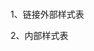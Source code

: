 
### <css>

1、链接外部样式表

<head><link rel = "stylesheet" type = "text/css" href = "FirstStyle.css"></head>

2、内部样式表
    
<head><style type = "color:red;margin-left:10px”><style></head>

3、字体属性

<font-family:”字体”>
<font-size:大小>
<font-style:样式的取值（normal：默认的正常字体；italic：斜体显示文字；oblique：中间状态偏斜体显示）>
<font-weight:字体粗细值（normal：正常粗细；bold：粗体；bolder：特粗体；lighter：特细体；number：100-900范围值）>
<font-variant:小写转大写（normal：正常显示；small-caps：字体较小）>
<font:字体复合属性（family、size、style...）>

4、颜色和背景属性
<color:十六进制颜色值>
<background-color:十六进制颜色值>
<background-image:url(图像地址)>
<background-repeat:是否平铺（no-repeat：不平铺；repeat：平铺；repeat-x:水平方向平铺；repeat-y：垂直方向平铺）>
<background-attachment:背景图像是随对象滚动还是固定不动（scroll：滚动；fixed：固定）>
<background-position:位置取值（x y）>
<background:背景复合属性>

5、段落属性
<word-spacing:单词间隔>
<letter-spacing:字符间隔>
<text-decoration:文字修饰(none：不修饰；underline：添加下划线；overline：添加上划线；line-through：添加删除线；blink：闪烁效果)>
<vertical-align:垂直对齐方式（baseline：默认垂直对齐方式；sub：文字的下标；super：文字的上标；top：垂直靠上对齐；text-top：使元素和上级元素向上对齐；middle：居中对齐；text-bottom：使元素和上级元素向下对齐）>
<text-transform:文本转换（none：原始值；capitalize：每个单词的第一个字母大写；uppercase：每个单词的所有字母大写；lowercase：每个单词的所有字母小写）>
<text-align:水平对齐方式（left：左对齐；right：右对齐；center：居中对齐；justify：两端对齐）>
<text-indent:文本缩进>
<line-height:文本行高>
<white-space:处理空白（normal：连续多个空格合并；pre：源代码中的空格和换行符被保留；nowrap：强制在同一行显示所有文本，直到文本结束或遇到<br>）>
<unicode-bidi、direction:文本反排（1、bidi-override：表示严格按照direction属性的值重排；normal：默认值；embed：对象打开附加的嵌入层，direction的属性值指定嵌入层，在对象内部进行隐式重排列。2、ltr：从左到右的顺序阅读；rtl：从右到左的顺序阅读；inherit：文本流的值不可继承）>

6、外边距和内边距属性

<div height = "100" width = "200"><img src = "image/content.png"></div>

1. <margin：（margin-top；margin-bottom；margin-left；margin-right）>外边距属性：设置元素周围的边界宽度
2. <padding：（padding-top；padding-bottom；padding-left；padding-right）>内边距属性：设置边框和元素内容之间的间距
3. <border：（border-top：border-bottom；border-left；border-right）>边框属性：调节盒子大小
4. <content：（width；height；overflow）>内容区：呈现盒子的主要信息

7、边框属性

1. <border-style:（border-style;border-top-style;border-bottom-style;border-left-style;border-right-style）>

none:      |   无边框
-----------|--------------------
dotted     |点线边框
dashed     | 虚线边框
solid      | 实线边框
double     | 双实线边框
groove     | 边框具有立体感的沟槽
ridge      | 边框成畸形
inset      | 整个边框凹陷
outset     | 整个边框凸现

2. <border-width:（border-width;border-top-width;border-bottom-width;border-left-width;border-right-width)(meidium：默认宽度；thin：小于默认宽度；thick：大于默认宽度)>
3. <border-color:边框颜色（border-top-color；border-bottom-color；border-left-color；border-right-color）>

8、定位属性
1. <position:(static：默认值；absolute：绝对定位，同时需要使用 left，right，top，bottom等属性进行绝对定位；fixed：当页面滚动时，元素不随着滚动；relative：相对位置：对象不可叠层)>
2. 元素位置: top、bottom、left、right
-----------|---------|------------
top        | auto    | 长度值、百分比
right      | auto    | 长度值、百分比
left       | auto    | 长度值、百分比
bottom     | auto    | 长度值、百分比
3. 层叠顺序：z-index
< z-index:(属性值越高，它的层就越靠上，1在最底层)>

4. 浮动属性 ：float
<float:设置文字在某个元素的周围（none：默认值，对象浮动；left：文字浮动在元素的右边；right：文字浮动在元素的左边）>

5. 清除属性：clear
<clear:制定一个元素是否允许其他元素漂浮在它的周围（none：默认值，两边都可以漂浮；left：不允许左边有浮动的对象；right：不允许右边有浮动的对象；both：两边都不允许有浮动的对象）>

6. 可视区域：clip
<clip:可以限定只显示裁切出的区域，裁切出的区域为矩形。top、left两项设置完成矩形左上角的顶点；bottom、right两项设置完成矩形右下角的顶点>

7. 层的高度和宽度：width、height
<width:宽度（auto：自动）>
<height:高度(auto：自动)>

8. 超出范围：overflow
<overflow:超出范围时显示方式（visible：层的大小和内容都会显示出来；auto：内容超出层的范围时才显示滚动条；hidden：会隐藏超出层范围的内容；scroll：总是显示滚动条）>

9. 可见属性：visibility
<visibility:针对嵌套层的设置，嵌套层是插入在其他层中的层，分为嵌套的层和被嵌套的层（inherit：默认值，继承父对象的可见性；visible：无论父层，子层都是可见；hidden：无论父层，子层都隐藏）>

9、列表属性

    <list-style:列表复合属性（list-style-type；list-style-position；list-style-image（优先））>
    1. <list-style-type:设置列表的样式>
--------------|----------------------
disc          |  默认值，实心圆    
circle        |  空心圆           
square        |  实心方块         
decimal       |  阿拉伯数字
lower-roman   |  小写罗马数字
upper-roman   |  大写罗马数字
lower-alpha   |  小写英文数字
upper-alpha   |  大写英文数字
none          |  不使用任何符号

    2. <ist-style-image:图像符号（none：不指定图像；url：使用图像，地址）>
    3. <ist-style-position:列表缩进（outside：列表项目标记放置在文本以外，且环绕文本不根据标记对齐；inside：列表项目标记放置在文本以内，切环绕文本根据标记对齐）>

10、光标属性cursor

-------------|---------------------------------------------------------------------
auto         | 默认值。浏览器根据当前情况自动确定鼠标光标类型。
all-scroll   |有上下左右四个箭头，中间有一个圆点的光标。用于标示页面可以向上下左右任何方向滚动。
col-resize   |有左右两个箭头，中间由竖线分隔开的光标。用于标示项目或标题栏可以被水平改变尺寸。
crosshair    |简单的十字线光标。
default      |客户端平台的默认光标。通常是一个箭头。
hand         | 竖起一只手指的手形光标。就像通常用户将光标移到超链接上时那样。
move         |十字箭头光标。用于标示对象可被移动。
help         | 带有问号标记的箭头。用于标示有帮助信息存在。
no-drop      |带有一个被斜线贯穿的圆圈的手形光标。用于标示被拖起的对象不允许在光标的当前位置被放下。
not-allowed  | 禁止标记(一个被斜线贯穿的圆圈)光标。用于标示请求的操作不允许被执行。
pointer      |和 hand 一样。竖起一只手指的手形光标。就像通常用户将光标移到超链接上时那样。
progress     |带有沙漏标记的箭头光标。用于标示一个进程正在后台运行。
row-resize   |有上下两个箭头，中间由横线分隔开的光标。用于标示项目或标题栏可以被垂直改变尺寸。
text         | 用于标示可编辑的水平文本的光标。通常是大写字母 I 的形状。
vertical-text| 用于标示可编辑的垂直文本的光标。通常是大写字母 I 旋转90度的形状。
wait         | 用于标示程序忙用户需要等待的光标。通常是沙漏或手表的形状。

11、滤镜属性

    1. <alpha:透明度>
---------------|------------------------------------------------------------
opacity        |开始时的透明度
finishopacity  |结束时的透明度
style          |设置渐变的样式：0无渐变；1直线渐变；2圆形渐变；3矩形渐变
startx         |透明渐变开始点的水平坐标
starty         |透明渐变开始点的垂直坐标
finishx        |透明渐变结束点的水平坐标
finishy        |透明渐变结束点的垂直坐标

    2. <filter:blur:动感模糊（add=（是否显示原始图片）；direction=（动感模糊方向，按顺时针以45°为单位进行累积）；strength=（动感模糊的强度））>
    3. <filter:chroma:颜色透明处理（color=#993300）>
    4. <filter:dropShadow:阴影效果（color = 阴影颜色；offX = 水平距离；offY = 垂直距离；position = 阴影效果是否透明）>
    5. <filter:(flipH:滤镜用于设置沿水平方向翻转对象;flipV:滤镜用于设置沿垂直方向翻转对象)>
    6. <filter:Glow:发光效果（color = 颜色代码，strength = 强度值（1-255））>
    7. <filter:gray:灰度处理（把彩色图片中的色彩去掉，转换为黑白色的图片）>
    8. <filter:invert:反相（可以将图片的颜色、饱和度以及亮度完全翻转过来）>
    9. <filter:xray:（类似X光片效果）>
    10. <filter:mask:（color= 颜色代码）>
    11. <filter:wave:波形滤镜（add：用于设置是否要把对象按照波形样式打乱；freq：拥有设置图片上的波浪数目；lightstrength：用于设置波浪的光照强度，取值0-100；phase：用于设置波浪的其实位置；strength：用于设置波浪的强度大小）>








